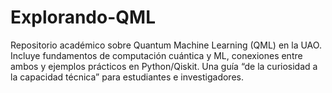 # Explorando-QML
Repositorio académico sobre Quantum Machine Learning (QML) en la UAO. Incluye fundamentos de computación cuántica y ML, conexiones entre ambos y ejemplos prácticos en Python/Qiskit. Una guía “de la curiosidad a la capacidad técnica” para estudiantes e investigadores.
